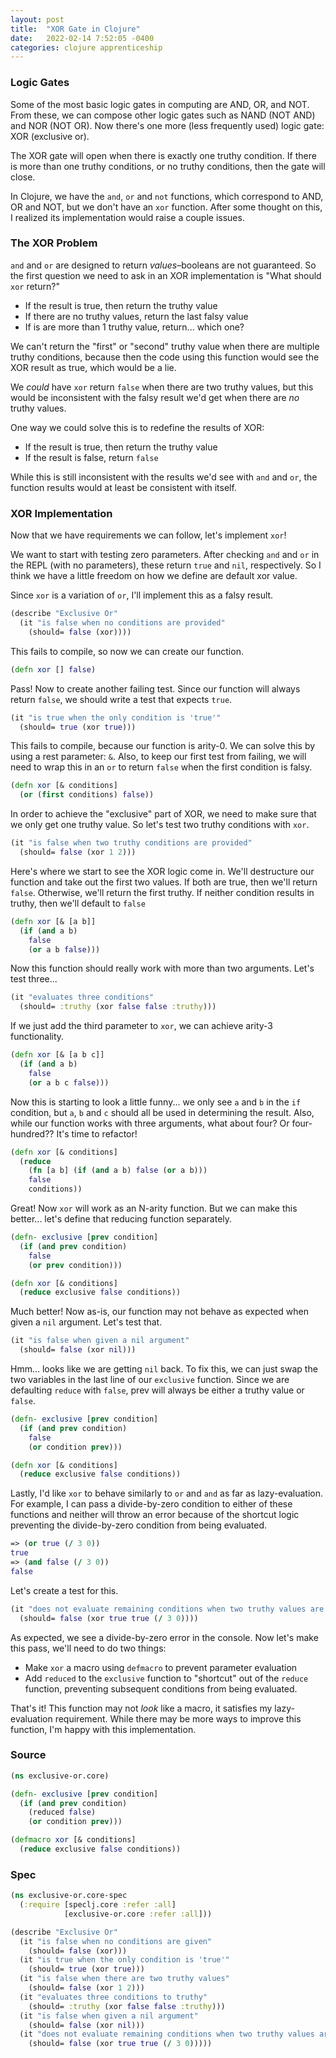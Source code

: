 ```yaml
---
layout: post
title:  "XOR Gate in Clojure"
date:   2022-02-14 7:52:05 -0400
categories: clojure apprenticeship
---
```


### Logic Gates

Some of the most basic logic gates in computing are 
AND, OR, and NOT. From these, we can compose other logic 
gates such as NAND (NOT AND) and NOR (NOT OR). Now there's
one more (less frequently used) logic gate: XOR (exclusive or).

The XOR gate will open when there is exactly one truthy 
condition. If there is more than one truthy conditions,
or no truthy conditions, then the gate will close.

In Clojure, we have the `and`, `or` and `not` functions,
which correspond to AND, OR and NOT, but we don't have an
`xor` function. After some thought on this, I realized its 
implementation would raise a couple issues.

### The XOR Problem

`and` and `or` are designed to return _values_–booleans are
not guaranteed. So the first question we need to ask in 
an XOR implementation is "What should `xor` return?" 
- If the result is true, then return the truthy value
- If there are no truthy values, return the last falsy value
- If is are more than 1 truthy value, return... which one?

We can't return the "first" or "second" truthy value 
when there are multiple truthy conditions, because then 
the code using this function would see the XOR result as 
true, which would be a lie.

We _could_ have `xor` return `false` when there are two truthy
values, but this would be inconsistent with the falsy result
we'd get when there are _no_ truthy values.

One way we could solve this is to redefine the results of XOR:
- If the result is true, then return the truthy value
- If the result is false, return `false`

While this is still inconsistent with the results we'd see with 
`and` and `or`, the function results would at least be consistent 
with itself.

### XOR Implementation

Now that we have requirements we can follow, let's implement
`xor`!

We want to start with testing zero parameters. After checking 
`and` and `or` in the REPL (with no parameters), these
return `true` and `nil`, respectively. So I think we have a
little freedom on how we define are default xor value. 

Since `xor` is a variation of `or`, I'll implement this as
a falsy result.

````clojure
(describe "Exclusive Or"
  (it "is false when no conditions are provided"
    (should= false (xor))))
````

This fails to compile, so now we can create our function.

````clojure
(defn xor [] false)
````

Pass! Now to create another failing test. Since our function
will always return `false`, we should write a test that expects
`true`.

````clojure
(it "is true when the only condition is 'true'"
  (should= true (xor true)))
````

This fails to compile, because our function is arity-0. 
We can solve this by using a rest parameter: `&`. Also,
to keep our first test from failing, we will need to wrap 
this in an `or` to return `false` when the first condition
is falsy.

````clojure
(defn xor [& conditions]
  (or (first conditions) false))
````

In order to achieve the "exclusive" part of XOR, we need to 
make sure that we only get one truthy value. So let's test
two truthy conditions with `xor`.

````clojure
(it "is false when two truthy conditions are provided"
  (should= false (xor 1 2)))
````

Here's where we start to see the XOR logic come in. 
We'll destructure our function and take out the first two
values. If both are true, then we'll return `false`. 
Otherwise, we'll return the first truthy. If neither 
condition results in truthy, then we'll default to `false`

````clojure
(defn xor [& [a b]]
  (if (and a b)
    false
    (or a b false)))
````

Now this function should really work with more than two
arguments. Let's test three...

````clojure
(it "evaluates three conditions"
  (should= :truthy (xor false false :truthy)))
````

If we just add the third parameter to `xor`, we can
achieve arity-3 functionality.

````clojure
(defn xor [& [a b c]]
  (if (and a b)
    false
    (or a b c false)))
````

Now this is starting to look a little funny... we only
see `a` and `b` in the `if` condition, but `a`, `b` and `c`
should all be used in determining the result. Also, while 
our function works with three arguments, what about four?
Or four-hundred?? It's time to refactor!

````clojure
(defn xor [& conditions]
  (reduce
    (fn [a b] (if (and a b) false (or a b)))
    false
    conditions))
````

Great! Now `xor` will work as an N-arity function. But
we can make this better... let's define that reducing 
function separately.

````clojure
(defn- exclusive [prev condition]
  (if (and prev condition)
    false
    (or prev condition)))

(defn xor [& conditions]
  (reduce exclusive false conditions))
````

Much better! Now as-is, our function may not behave as 
expected when given a `nil` argument. Let's test that.

````clojure
(it "is false when given a nil argument"
  (should= false (xor nil)))
````

Hmm... looks like we are getting `nil` back. To fix this,
we can just swap the two variables in the last line of our 
`exclusive` function. Since we are defaulting `reduce` with
`false`, prev will always be either a truthy value or `false`.

````clojure
(defn- exclusive [prev condition]
  (if (and prev condition)
    false
    (or condition prev)))

(defn xor [& conditions]
  (reduce exclusive false conditions))
````

Lastly, I'd like `xor` to behave similarly to `or` and `and` 
as far as lazy-evaluation. For example, I can pass a 
divide-by-zero condition to either of these functions and
neither will throw an error because of the shortcut logic
preventing the divide-by-zero condition from being evaluated.

````clojure
=> (or true (/ 3 0))
true
=> (and false (/ 3 0))
false
````

Let's create a test for this.

````clojure
(it "does not evaluate remaining conditions when two truthy values are found"
  (should= false (xor true true (/ 3 0))))
````

As expected, we see a divide-by-zero error in the console.
Now let's make this pass, we'll need to do two things:
- Make `xor` a macro using `defmacro` to prevent parameter evaluation
- Add `reduced` to the `exclusive` function to "shortcut" out of the
`reduce` function, preventing subsequent conditions from being evaluated.

That's it! This function may not _look_ like a macro, 
it satisfies my lazy-evaluation requirement. While there
may be more ways to improve this function, I'm happy with 
this implementation.

### Source

````clojure
(ns exclusive-or.core)

(defn- exclusive [prev condition]
  (if (and prev condition)
    (reduced false)
    (or condition prev)))

(defmacro xor [& conditions]
  (reduce exclusive false conditions))
````

### Spec

````clojure
(ns exclusive-or.core-spec
  (:require [speclj.core :refer :all]
            [exclusive-or.core :refer :all]))

(describe "Exclusive Or"
  (it "is false when no conditions are given"
    (should= false (xor)))
  (it "is true when the only condition is 'true'"
    (should= true (xor true)))
  (it "is false when there are two truthy values"
    (should= false (xor 1 2)))
  (it "evaluates three conditions to truthy"
    (should= :truthy (xor false false :truthy)))
  (it "is false when given a nil argument"
    (should= false (xor nil)))
  (it "does not evaluate remaining conditions when two truthy values are found"
    (should= false (xor true true (/ 3 0)))))
````
